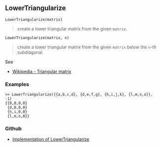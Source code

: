 ## LowerTriangularize

```
LowerTriangularize(matrix)
```

> create a lower triangular matrix from the given `matrix`.

```
LowerTriangularize(matrix, n)
```

> create a lower triangular matrix from the given `matrix` below the `n`-th subdiagonal.

See
* [Wikipedia - Triangular matrix](https://en.wikipedia.org/wiki/Triangular_matrix)

### Examples
 
```
>> LowerTriangularize({{a,b,c,d}, {d,e,f,g}, {h,i,j,k}, {l,m,n,o}}, -1)
{{0,0,0,0} 
 {d,0,0,0} 
 {h,i,0,0}  
 {l,m,n,0}}
```

### Github

* [Implementation of LowerTriangularize](https://github.com/axkr/symja_android_library/blob/master/symja_android_library/matheclipse-core/src/main/java/org/matheclipse/core/builtin/LinearAlgebra.java#L3023) 
